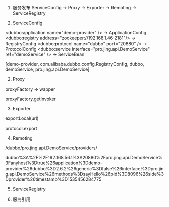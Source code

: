 1. 服务发布
ServiceConfig -> Proxy -> Exporter -> Remoting -> ServiceRegistry

1. ServiceConfig

<dubbo:application name="demo-provider" />   -> ApplicationConfig
<dubbo:registry address="zookeeper://192.168.1.46:2181"/> -> RegistryConfig
<dubbo:protocol name="dubbo" port="20880" />  -> ProtocolConfig
<dubbo:service interface="pro.jing.api.DemoService" ref="demoService" /> -> ServiceBean

[demo-provider, com.alibaba.dubbo.config.RegistryConfig, dubbo, demoService, pro.jing.api.DemoService]

2. Proxy

proxyFactory -> wapper

proxyFactory.getInvoker

3. Exporter

exportLocal(url)

protocol.export

4. Remoting

/dubbo/pro.jing.api.DemoService/providers/


dubbo%3A%2F%2F192.168.56.1%3A20880%2Fpro.jing.api.DemoService%3Fanyhost%3Dtrue%26application%3Ddemo-provider%26dubbo%3D2.6.2%26generic%3Dfalse%26interface%3Dpro.jing.api.DemoService%26methods%3DsayHello%26pid%3D8096%26side%3Dprovider%26timestamp%3D1535456284775

5. ServiceRegistry


2. 服务引用

